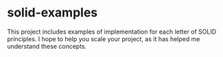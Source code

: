 # solid-examples
This project includes examples of implementation for each letter of SOLID principles. 
I hope to help you scale your project, as it has helped me understand these concepts.
